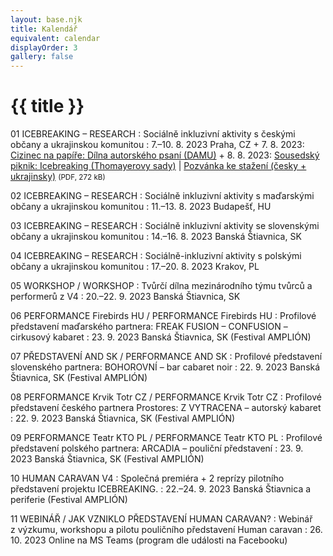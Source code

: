 ```yaml
---
layout: base.njk
title: Kalendář
equivalent: calendar
displayOrder: 3
gallery: false
---
```


# {{ title }}

01 ICEBREAKING – RESEARCH
: Sociálně inkluzivní aktivity s českými občany a ukrajinskou komunitou
: <time datetime="2023-08-07">7.–10. 8. 2023</time> Praha, CZ
	+ <time datetime="2023-08-07">7. 8. 2023</time>: [Cizinec na papíře: Dílna autorského psaní (DAMU)](https://www.facebook.com/events/311848634603518/)
	+ <time datetime="2023-08-08">8. 8. 2023</time>: [Sousedský piknik: Icebreaking (Thomayerovy sady)](https://www.facebook.com/events/690959142876244/) | [Pozvánka ke stažení (česky + ukrajinsky)](/files/Icebreaking-piknik-Praha-2023-cz-ua.pdf) <small>(PDF, 272 kB)</small>

02 ICEBREAKING – RESEARCH
: Sociálně inkluzivní aktivity s maďarskými občany a ukrajinskou komunitou
: <time datetime="2023-08-11">11.–13. 8. 2023</time> Budapešť, HU 

03 ICEBREAKING – RESEARCH
: Sociálně inkluzivní aktivity se slovenskými občany a ukrajinskou komunitou
: <time datetime="2023-08-14">14.–16. 8. 2023</time> Banská Štiavnica, SK 

04 ICEBREAKING – RESEARCH 
: Sociálně-inkluzivní aktivity s polskými občany a ukrajinskou komunitou
: <time datetime="2023-08-17">17.–20. 8. 2023</time> Krakov, PL 

05 WORKSHOP / WORKSHOP 
: Tvůrčí dílna mezinárodního týmu tvůrců a performerů z V4
: <time datetime="2023-09-20">20.–22. 9. 2023</time> Banská Štiavnica, SK 

06 PERFORMANCE Firebirds HU / PERFORMANCE Firebirds HU
: Profilové představení maďarského partnera: FREAK FUSION – CONFUSION – cirkusový kabaret
: <time datetime="2023-09-23">23. 9. 2023</time> Banská Štiavnica, SK (Festival AMPLIÓN) 

07 PŘEDSTAVENÍ AND SK / PERFORMANCE AND SK
: Profilové představení slovenského partnera: BOHOROVNÍ – bar cabaret noir
: <time datetime="2023-09-22">22. 9. 2023</time> Banská Štiavnica, SK (Festival AMPLIÓN)

08 PERFORMANCE Krvik Totr CZ / PERFORMANCE Krvik Totr CZ 
: Profilové představení českého partnera Prostores: Z VYTRACENA – autorský kabaret
: <time datetime="2023-09-22">22. 9. 2023</time> Banská Štiavnica, SK (Festival AMPLIÓN)

09 PERFORMANCE Teatr KTO PL / PERFORMANCE Teatr KTO PL 
: Profilové představení polského partnera: ARCADIA – pouliční představení
: <time datetime="2023-09-23">23. 9. 2023</time> Banská Štiavnica, SK (Festival AMPLIÓN)

10 HUMAN CARAVAN V4
: Společná premiéra + 2 reprízy pilotního představení projektu ICEBREAKING.
: <time datetime="2023-09-22">22.–24. 9. 2023</time> Banská Štiavnica a periferie (Festival AMPLIÓN)

11 WEBINÁŘ / JAK VZNIKLO PŘEDSTAVENÍ HUMAN CARAVAN?
: Webinář z výzkumu, workshopu a pilotu pouličního představení Human caravan
: <time datetime="2023-10-26T18:00:00">26. 10. 2023</time> Online na MS Teams (program dle události na Facebooku)
